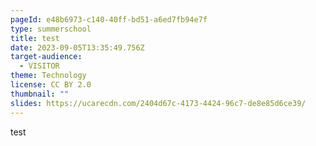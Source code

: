```yaml
---
pageId: e48b6973-c140-40ff-bd51-a6ed7fb94e7f
type: summerschool
title: test
date: 2023-09-05T13:35:49.756Z
target-audience:
  - VISITOR
theme: Technology
license: CC BY 2.0
thumbnail: ""
slides: https://ucarecdn.com/2404d67c-4173-4424-96c7-de8e85d6ce39/
---
```

test